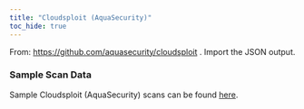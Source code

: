 ```yaml
---
title: "Cloudsploit (AquaSecurity)"
toc_hide: true
---
```

From: https://github.com/aquasecurity/cloudsploit . Import the JSON output.

### Sample Scan Data
Sample Cloudsploit (AquaSecurity) scans can be found [here](https://github.com/DefectDojo/django-DefectDojo/tree/master/unittests/scans/cloudsploit).